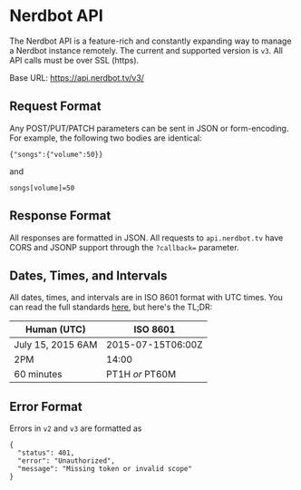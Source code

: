 # Nerdbot API
The Nerdbot API is a feature-rich and constantly expanding way to manage a Nerdbot instance remotely. The current and supported version is `v3`. All API calls must be over SSL (https).

Base URL: https://api.nerdbot.tv/v3/

## Request Format
Any POST/PUT/PATCH parameters can be sent in JSON or form-encoding. For example, the following two bodies are identical:

    {"songs":{"volume":50}}

and

    songs[volume]=50

## Response Format
All responses are formatted in JSON. All requests to `api.nerdbot.tv` have CORS and JSONP support through the `?callback=` parameter.

## Dates, Times, and Intervals
All dates, times, and intervals are in ISO 8601 format with UTC times. You can read the full standards [here](https://en.wikipedia.org/wiki/ISO_8601), but here's the TL;DR:

Human (UTC)|ISO 8601
---|---
July 15, 2015 6AM|2015-07-15T06:00Z
2PM|14:00
60 minutes|PT1H *or* PT60M

## Error Format
Errors in `v2` and `v3` are formatted as

    {
      "status": 401,
      "error": "Unauthorized",
      "message": "Missing token or invalid scope"
    }
